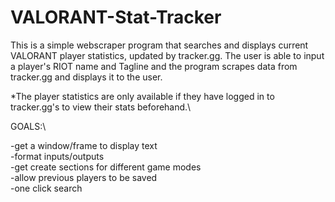 # VALORANT-Stat-Tracker

This is a simple webscraper program that searches and displays current VALORANT player statistics, updated by tracker.gg.
The user is able to input a player's RIOT name and Tagline and the program scrapes data from tracker.gg and displays it to the user.

*The player statistics are only available if they have logged in to tracker.gg's to view their stats beforehand.\\

GOALS:\\

-get a window/frame to display text\
-format inputs/outputs\
-get create sections for different game modes\
-allow previous players to be saved\
-one click search

